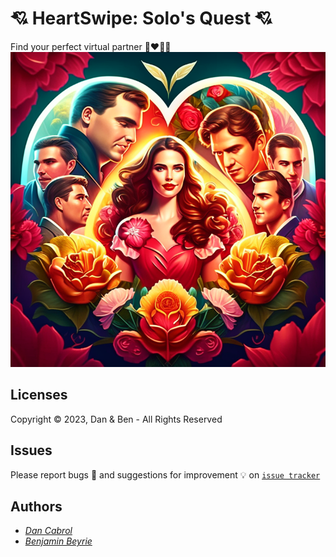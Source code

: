 # 💘 HeartSwipe: Solo's Quest 💘

Find your perfect virtual partner 👩‍❤️‍💋‍👨
![HeartSwipe](./Static/Images/imagine-an-icon-heart-shaped-for-an-application-li-top.png)

## Licenses

Copyright :copyright: 2023, Dan & Ben - All Rights Reserved

## Issues

Please report bugs :bug: and suggestions for improvement :bulb: on [`issue tracker`](../../issues)  

## Authors

- [*Dan Cabrol*](mailto:dan.cabrol@gmail.com)
- [*Benjamin Beyrie*](mailto:benjamin.beyrie@gmail.com)


